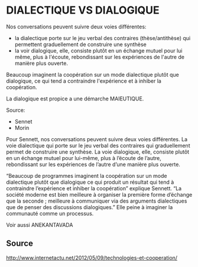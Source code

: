 # DIALECTIQUE VS DIALOGIQUE

Nos conversations peuvent suivre deux voies différentes:

- la dialectique porte sur le jeu verbal des contraires (thèse/antithèse) qui permettent graduellement de construire une synthèse
- la voir dialogique, elle, consiste plutôt en un échange mutuel pour lui même, plus à l'écoute, rebondissant sur les expériences de l'autre de manière plus ouverte.

Beaucoup imaginent la coopération sur un mode dialectique plutôt que dialogique, ce qui tend a contraindre l'expérience et à inhiber la coopération.

La dialogique est propice a une démarche MAIEUTIQUE.

Source:
- Sennet
- Morin

Pour Sennett, nos conversations peuvent suivre deux voies différentes. La voie dialectique qui porte sur le jeu verbal des contraires qui graduellement permet de construire une synthèse. La voie dialogique, elle, consiste plutôt en un échange mutuel pour lui-même, plus à l’écoute de l’autre, rebondissant sur les expériences de l’autre d’une manière plus ouverte. 

“Beaucoup de programmes imaginent la coopération sur un mode dialectique plutôt que dialogique ce qui produit un résultat qui tend à contraindre l’expérience et inhiber la coopération” explique Sennett. “La société moderne est bien meilleure à organiser la première forme d’échange que la seconde ; meilleure à communiquer via des arguments dialectiques que de penser des discussions dialogiques.” Elle peine à imaginer la communauté comme un processus.

Voir aussi ANEKANTAVADA

## Source

http://www.internetactu.net/2012/05/09/technologies-et-cooperation/
